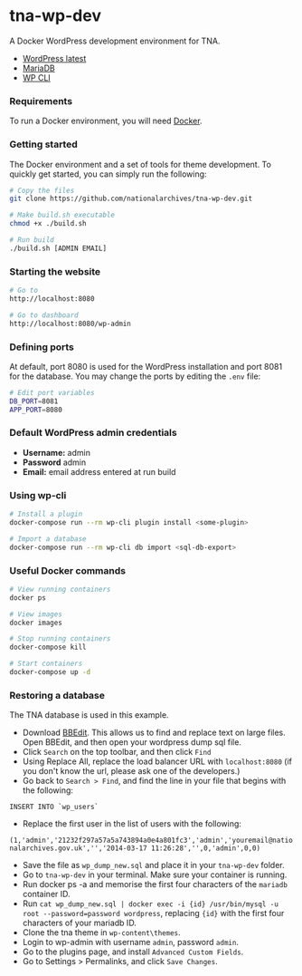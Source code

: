 # tna-wp-dev

A Docker WordPress development environment for TNA.

* [WordPress latest](https://hub.docker.com/_/wordpress/)
* [MariaDB](https://mariadb.org/)
* [WP CLI](https://wp-cli.org/)

### Requirements

To run a Docker environment, you will need [Docker](https://www.docker.com/get-started).

### Getting started

The Docker environment and a set of tools for theme development. To quickly get started, you can simply run the following:

```bash
# Copy the files
git clone https://github.com/nationalarchives/tna-wp-dev.git

# Make build.sh executable
chmod +x ./build.sh

# Run build
./build.sh [ADMIN EMAIL]
```

### Starting the website

```bash
# Go to
http://localhost:8080

# Go to dashboard
http://localhost:8080/wp-admin
```

### Defining ports

At default, port 8080 is used for the WordPress installation and port 8081 for the database. You may change the ports by editing the `.env` file:

```bash
# Edit port variables
DB_PORT=8081
APP_PORT=8080
```

### Default WordPress admin credentials

* **Username:** admin
* **Password** admin
* **Email:** email address entered at run build

### Using wp-cli

```bash
# Install a plugin
docker-compose run --rm wp-cli plugin install <some-plugin>

# Import a database
docker-compose run --rm wp-cli db import <sql-db-export>
```

### Useful Docker commands

```bash
# View running containers
docker ps

# View images
docker images

# Stop running containers
docker-compose kill

# Start containers
docker-compose up -d
```

### Restoring a database

The TNA database is used in this example.

- Download [BBEdit](https://www.barebones.com/products/bbedit/). This allows us to find and replace text on large files. Open BBEdit, and then open your wordpress dump sql file.
- Click `Search` on the top toolbar, and then click `Find`
- Using Replace All, replace the load balancer URL with `localhost:8080` (if you don't know the url, please ask one of the developers.)
- Go back to `Search > Find`, and find the line in your file that begins with the following:
```
INSERT INTO `wp_users`
```
- Replace the first user in the list of users with the following:

`(1,'admin','21232f297a57a5a743894a0e4a801fc3','admin','youremail@nationalarchives.gov.uk','','2014-03-17 11:26:28','',0,'admin',0,0)`

- Save the file as `wp_dump_new.sql` and place it in your `tna-wp-dev` folder.
- Go to `tna-wp-dev` in your terminal. Make sure your container is running. 
- Run docker ps -a and memorise the first four characters of the `mariadb` container ID.
- Run `cat wp_dump_new.sql | docker exec -i {id} /usr/bin/mysql -u root --password=password wordpress`, replacing `{id}` with the first four characters of your mariadb ID.
- Clone the tna theme in `wp-content\themes`.
- Login to wp-admin with username `admin`, password `admin`.
- Go to the plugins page, and install `Advanced Custom Fields`.
- Go to Settings > Permalinks, and click `Save Changes`.
